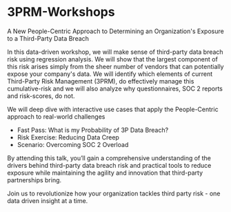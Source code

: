 # 3PRM-Workshops
A New People-Centric Approach to Determining an Organization's Exposure to a Third-Party Data Breach
 
In this data-driven workshop, we will make sense of third-party data breach risk using regression analysis.  We will show that the largest component of this risk arises simply from the sheer number of vendors that can potentially expose your company's data.  We will identify which elements of current Third-Party Risk Management (3PRM), do effectively manage this cumulative-risk and we will also analyze why questionnaires, SOC 2 reports and risk-scores, do not.
 
We will deep dive with interactive use cases that apply the People-Centric approach to real-world challenges
- Fast Pass: What is my Probability of 3P Data Breach?
- Risk Exercise: Reducing Data Creep
- Scenario: Overcoming SOC 2 Overload
 
By attending this talk, you’ll gain a comprehensive understanding of the drivers behind third-party data breach risk and practical tools to reduce exposure while maintaining the agility and innovation that third-party partnerships bring.
 
Join us to revolutionize how your organization tackles third party risk - one data driven insight at a time.
